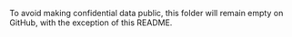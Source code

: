To avoid making confidential data public, this folder will remain empty on GitHub, with the exception of this README.
